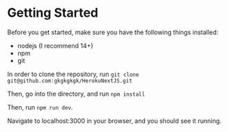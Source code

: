 # Getting Started

Before you get started, make sure you have the following things installed:
* nodejs (I recommend 14+)
* npm
* git

In order to clone the repository, run ```git clone git@github.com:gkgkgkgk/HerokuNextJS.git```

Then, go into the directory, and run ```npm install```

Then, run ```npm run dev```.

Navigate to localhost:3000 in your browser, and you should see it running.